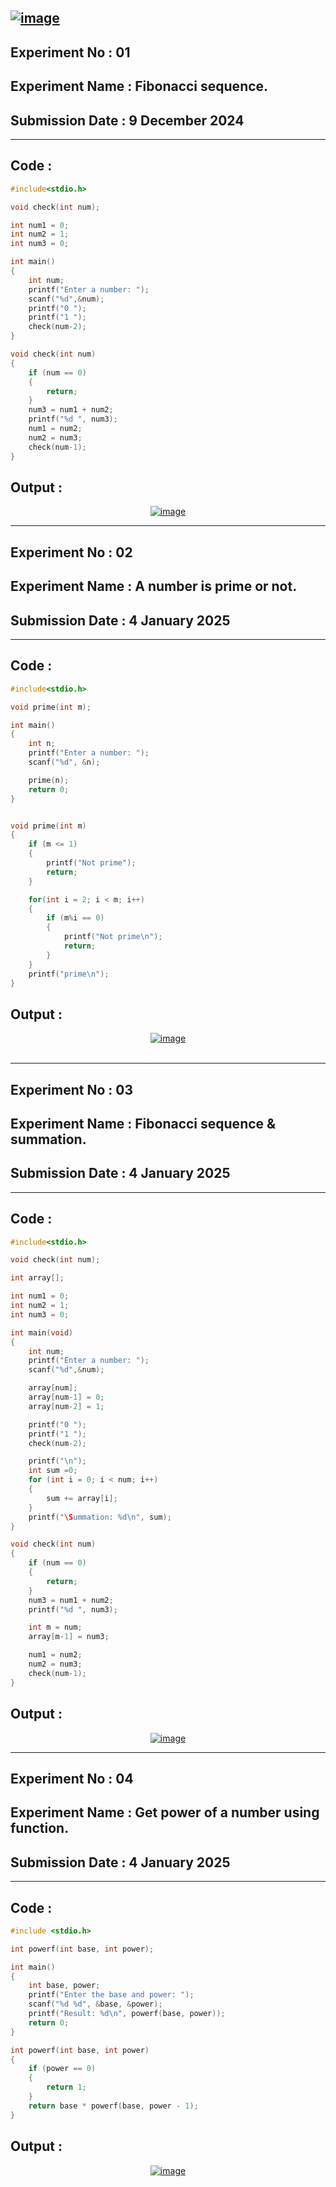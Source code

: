 
<a href="https://ibb.co.com/gWSYK6W"><img src="https://i.ibb.co.com/dpPZY7p/image.png" alt="image" border="0"></a>
----------
## **Experiment No : 01**

## **Experiment Name :  Fibonacci sequence.**

## **Submission Date : 9 December 2024**

----------

## **Code :**
```C
#include<stdio.h>

void check(int num);

int num1 = 0;
int num2 = 1;
int num3 = 0;

int main()
{
    int num;
    printf("Enter a number: ");
    scanf("%d",&num);
    printf("0 ");
    printf("1 ");
    check(num-2);
}

void check(int num)
{
    if (num == 0)
    {
        return;
    }
    num3 = num1 + num2;
    printf("%d ", num3);
    num1 = num2;
    num2 = num3;
    check(num-1);
}

```

## **Output :**
<p align="center">
<a href="https://ibb.co.com/mCGyFX4"><img src="https://i.ibb.co.com/Rp964Bc/image.png" alt="image" border="0"></a>
</p>





----------
## **Experiment No : 02**

## **Experiment Name :  A number is prime or not.**

## **Submission Date : 4 January 2025**

----------

## **Code :**
```C
#include<stdio.h>

void prime(int m);

int main()
{
    int n;
    printf("Enter a number: ");
    scanf("%d", &n);

    prime(n);
    return 0;
}


void prime(int m)
{
    if (m <= 1)
    {
        printf("Not prime");
        return;
    }

    for(int i = 2; i < m; i++)
    {
        if (m%i == 0)
        {
            printf("Not prime\n");
            return;
        }
    }
    printf("prime\n");
}


```

## **Output :**
<p align="center">
<a href="https://ibb.co.com/wRSKytR"><img src="https://i.ibb.co.com/g3SDyY3/image.png" alt="image" border="0"></a><br /><a target='_blank' href='https://imgbb.com/'></a><br />
</p>




----------
## **Experiment No : 03**

## **Experiment Name :  Fibonacci sequence & summation.**

## **Submission Date : 4 January 2025**

----------

## **Code :**
```C
#include<stdio.h>

void check(int num);

int array[];

int num1 = 0;
int num2 = 1;
int num3 = 0;

int main(void)
{
    int num;
    printf("Enter a number: ");
    scanf("%d",&num);

    array[num];
    array[num-1] = 0;
    array[num-2] = 1;

    printf("0 ");
    printf("1 ");
    check(num-2);

    printf("\n");
    int sum =0;
    for (int i = 0; i < num; i++)
    {
        sum += array[i];
    }
    printf("\Summation: %d\n", sum);
}

void check(int num)
{
    if (num == 0)
    {
        return;
    }
    num3 = num1 + num2;
    printf("%d ", num3);

    int m = num;
    array[m-1] = num3;

    num1 = num2;
    num2 = num3;
    check(num-1);
}

```

## **Output :**
<p align="center">
<a href="https://imgbb.com/"><img src="https://i.ibb.co.com/zX52HHL/image.png" alt="image" border="0"></a>
</p>




----------
## **Experiment No : 04**

## **Experiment Name :  Get power of a number using function.**

## **Submission Date : 4 January 2025**

----------

## **Code :**
```C
#include <stdio.h>

int powerf(int base, int power);

int main()
{
    int base, power;
    printf("Enter the base and power: ");
    scanf("%d %d", &base, &power);
    printf("Result: %d\n", powerf(base, power));
    return 0;
}

int powerf(int base, int power)
{
    if (power == 0)
    {
        return 1;
    }
    return base * powerf(base, power - 1);
}


```

## **Output :**
<p align="center">
<a href="https://ibb.co.com/BBZ2ZYJ"><img src="https://i.ibb.co.com/Tt8M8NG/image.png" alt="image" border="0"></a>
</p>
